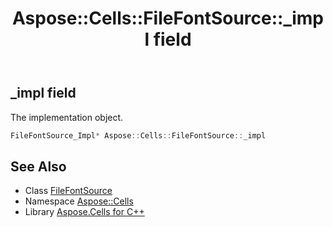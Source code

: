﻿---
title: Aspose::Cells::FileFontSource::_impl field
linktitle: _impl
second_title: Aspose.Cells for C++ API Reference
description: 'Aspose::Cells::FileFontSource::_impl field. The implementation object in C++.'
type: docs
weight: 800
url: /cpp/aspose.cells/filefontsource/_impl/
---
## _impl field


The implementation object.

```cpp
FileFontSource_Impl* Aspose::Cells::FileFontSource::_impl
```

## See Also

* Class [FileFontSource](../)
* Namespace [Aspose::Cells](../../)
* Library [Aspose.Cells for C++](../../../)
